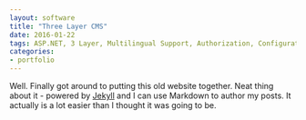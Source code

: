 ```yaml
---
layout: software
title: "Three Layer CMS"
date: 2016-01-22
tags: ASP.NET, 3 Layer, Multilingual Support, Authorization, Configuration
categories:
- portfolio
---
```


Well. Finally got around to putting this old website together. Neat thing about it - powered by [Jekyll](http://jekyllrb.com) and I can use Markdown to author my posts. It actually is a lot easier than I thought it was going to be.
